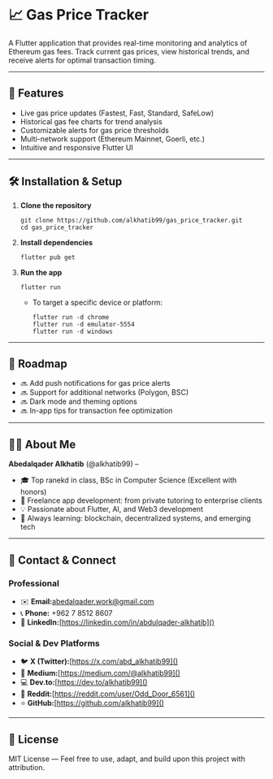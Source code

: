 
# 📈 Gas Price Tracker

A Flutter application that provides real-time monitoring and analytics of Ethereum gas fees. Track current gas prices, view historical trends, and receive alerts for optimal transaction timing.

---

## 🚀 Features

* Live gas price updates (Fastest, Fast, Standard, SafeLow)
* Historical gas fee charts for trend analysis
* Customizable alerts for gas price thresholds
* Multi-network support (Ethereum Mainnet, Goerli, etc.)
* Intuitive and responsive Flutter UI

---

## 🛠 Installation & Setup

1. **Clone the repository**

   ```
   git clone https://github.com/alkhatib99/gas_price_tracker.git
   cd gas_price_tracker
   ```
2. **Install dependencies**

   ```
   flutter pub get
   ```
3. **Run the app**

   ```
   flutter run
   ```

   * To target a specific device or platform:
     ```
     flutter run -d chrome
     flutter run -d emulator-5554
     flutter run -d windows
     ```

---

## 🧭 Roadmap

* 🔜 Add push notifications for gas price alerts
* 🔜 Support for additional networks (Polygon, BSC)
* 🔜 Dark mode and theming options
* 🔜 In-app tips for transaction fee optimization

---

## 👨‍💻 About Me

**Abedalqader Alkhatib** (@alkhatib99) –

* 🎓 Top ranekd in class, BSc in Computer Science (Excellent with honors)
* 💼 Freelance app development: from private tutoring to enterprise clients
* 💡 Passionate about Flutter, AI, and Web3 development
* 🔗 Always learning: blockchain, decentralized systems, and emerging tech

---

## 🔗 Contact & Connect

### Professional

* ✉️ **Email:**[abedalqader.work@gmail.com]()
* 📞 **Phone:** +962 7 8512 8607
* 👔 **LinkedIn:**[https://linkedin.com/in/abdulqader-alkhatib]()

### Social & Dev Platforms

* 🐦 **X (Twitter):**[https://x.com/abd_alkhatib99]()
* 📝 **Medium:**[https://medium.com/@alkhatib99]()
* 💻 **Dev.to:**[https://dev.to/alkhatib99]()
* 👾 **Reddit:**[https://reddit.com/user/Odd_Door_6561]()
* ⭐️ **GitHub:**[https://github.com/alkhatib99]()

---

## 📄 License

MIT License — Feel free to use, adapt, and build upon this project with attribution.
